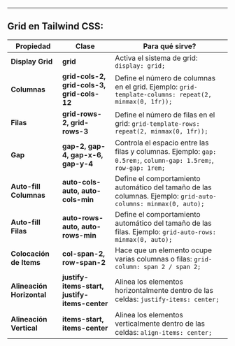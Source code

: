 
---
## Grid en Tailwind CSS:

| **Propiedad**             | **Clase**                                     | **Para qué sirve?**                                                                                              |
| ------------------------- | --------------------------------------------- | ---------------------------------------------------------------------------------------------------------------- |
| **Display Grid**          | **grid**                                      | Activa el sistema de grid: `display: grid;`                                                                      |
| **Columnas**              | **grid-cols-2, grid-cols-3, grid-cols-12**    | Define el número de columnas en el grid. Ejemplo: `grid-template-columns: repeat(2, minmax(0, 1fr));`            |
| **Filas**                 | **grid-rows-2, grid-rows-3**                  | Define el número de filas en el grid: `grid-template-rows: repeat(2, minmax(0, 1fr));`                           |
| **Gap**                   | **gap-2, gap-4, gap-x-6, gap-y-4**            | Controla el espacio entre las filas y columnas. Ejemplo: `gap: 0.5rem;`, `column-gap: 1.5rem;`, `row-gap: 1rem;` |
| **Auto-fill Columnas**    | **auto-cols-auto, auto-cols-min**             | Define el comportamiento automático del tamaño de las columnas. Ejemplo: `grid-auto-columns: minmax(0, auto);`   |
| **Auto-fill Filas**       | **auto-rows-auto, auto-rows-min**             | Define el comportamiento automático del tamaño de las filas. Ejemplo: `grid-auto-rows: minmax(0, auto);`         |
| **Colocación de Items**   | **col-span-2, row-span-2**                    | Hace que un elemento ocupe varias columnas o filas: `grid-column: span 2 / span 2;`                              |
| **Alineación Horizontal** | **justify-items-start, justify-items-center** | Alinea los elementos horizontalmente dentro de las celdas: `justify-items: center;`                              |
| **Alineación Vertical**   | **items-start, items-center**                 | Alinea los elementos verticalmente dentro de las celdas: `align-items: center;`                                  |

